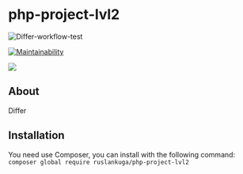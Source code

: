 # php-project-lvl2

![Differ-workflow-test](https://github.com/Nowitty/php-project-lvl2/workflows/Differ-workflow-test/badge.svg)

[![Maintainability](https://api.codeclimate.com/v1/badges/49ab57c8baa9070c4e77/maintainability)](https://codeclimate.com/github/Nowitty/php-project-lvl2/maintainability)

<a href="https://codeclimate.com/github/Nowitty/php-project-lvl2/test_coverage"><img src="https://api.codeclimate.com/v1/badges/49ab57c8baa9070c4e77/test_coverage" /></a>

## About
Differ


## Installation

You need use Composer, you can install with the following command:
        `composer global require ruslankuga/php-project-lvl2`


